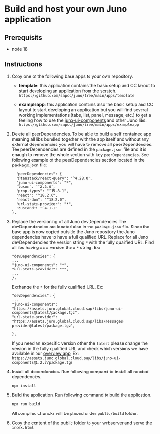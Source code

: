 # Build and host your own Juno application

## Prerequisits

- node 18

## Instructions

1. Copy one of the following base apps to your own repository.

   - **template**: this application contains the basic setup and CC layout to start developing an application from the scratch.
     `https://github.com/sapcc/juno/tree/main/apps/template`

   - **exampleapp**: this application contains also the basic setup and CC layout to start developing an application but you will find several working implementations (tabs, list, panel, message, etc.) to get a feeling how to use the [juno-ui-components](https://ui.juno.global.cloud.sap/) and other Juno libs.
     `https://github.com/sapcc/juno/tree/main/apps/exampleapp`

2. Delete all peerDependencies.
   To be able to build a self contained app meaning all libs bundled together with the app itself and without any external dependencies you will have to remove all peerDependencies. Tee peerDependencies are defined in the `package.json` file and it is enaugh to remove the whole section with key `peerDependencies`.
   See following example of the peerDependencies section located in the package.json file:
   ```jsonc
     "peerDependencies": {
     "@tanstack/react-query": "^4.28.0",
     "juno-ui-components": "*",
     "luxon": "^2.3.0",
     "prop-types": "^15.8.1",
     "react": "^18.2.0",
     "react-dom": "^18.2.0",
     "url-state-provider": "*",
     "zustand": "^4.1.1"
   },
   ```
3. Replace the versioning of all Juno devDependencies
   The devDependencies are located also in the `package.json` file. Since the base app is now copied outside the Juno repository the Juno dependencies have to have a full qualified URL. Replace for all Juno devDependencies the version string `*` with the fully qualified URL.
   Find all libs having as a version the a `*` string. Ex:

   ```jsonc
   "devDependencies": {
   ...
   "juno-ui-components": "*",
   "url-state-provider": "*",
   ...
   },
   ```

   Exchange the `*` for the fully qualified URL. Ex:

   ```jsonc
   "devDependencies": {
   ...
   "juno-ui-components": "https://assets.juno.global.cloud.sap/libs/juno-ui-components@latest/package.tgz",
   "url-state-provider": "https://assets.juno.global.cloud.sap/libs/messages-provider@latest/package.tgz",
   ...
   },
   ```

   If you need an expecific version other the `latest` please change the version in the fully qualified URL and check which versions we have available in our [overview app](https://assets.juno.global.cloud.sap/?__s=N4IghgzhCmAuEFoD2A3aAnFBLaB3EAXKLGAEYCSAdgCbQAehATADQiVgrmzQC2hIIVgAcwlaABsA8kOhjqhAGZhxMAL6qgA). Ex: `https://assets.juno.global.cloud.sap/libs/juno-ui-components@1.2.7/package.tgz`

4. Install all dependencies.
   Run following compand to install all needed dependencies.
   ```bash
   npm install
   ```
5. Build the application.
   Run following command to build the application.

   ```bash
   npm run build
   ```

   All compiled chuncks will be placed under `public/build` folder.

6. Copy the content of the public folder to your webserver and serve the `index.html`
